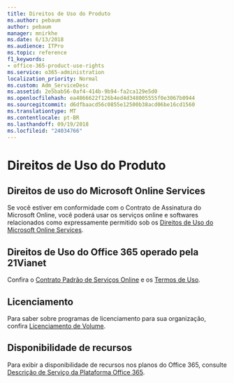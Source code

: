 ```yaml
---
title: Direitos de Uso do Produto
ms.author: pebaum
author: pebaum
manager: mnirkhe
ms.date: 6/13/2018
ms.audience: ITPro
ms.topic: reference
f1_keywords:
- office-365-product-use-rights
ms.service: o365-administration
localization_priority: Normal
ms.custom: Adm_ServiceDesc
ms.assetid: 2e5bab56-0af4-414b-9b94-fa2ca129e5d0
ms.openlocfilehash: ea4866622f126b4ed4d348005555f0e3067b0944
ms.sourcegitcommit: d6dfbaacd56c0855e12500b38acd06be16cd1560
ms.translationtype: MT
ms.contentlocale: pt-BR
ms.lasthandoff: 09/19/2018
ms.locfileid: "24034766"
---
```

# <a name="product-use-rights"></a>Direitos de Uso do Produto

## <a name="microsoft-online-services-use-rights"></a>Direitos de uso do Microsoft Online Services

Se você estiver em conformidade com o Contrato de Assinatura do Microsoft Online, você poderá usar os serviços online e softwares relacionados como expressamente permitido sob os [Direitos de Uso do Microsoft Online Services](https://www.microsoft.com/licensing/products/products.aspx).
  
## <a name="office-365-operated-by-21vianet-use-rights"></a>Direitos de Uso do Office 365 operado pela 21Vianet

Confira o [Contrato Padrão de Serviços Online](http://www.21vbluecloud.com/office365/O365-AgreeWebDir/) e os [Termos de Uso](http://www.21vbluecloud.com/office365/O365-TOU/).
  
## <a name="licensing"></a>Licenciamento

Para saber sobre programas de licenciamento para sua organização, confira [Licenciamento de Volume](https://go.microsoft.com/fwlink/?LinkId=393693).
  
## <a name="feature-availability"></a>Disponibilidade de recursos

Para exibir a disponibilidade de recursos nos planos do Office 365, consulte [Descrição de Serviço da Plataforma Office 365](https://technet.microsoft.com/en-us/library/office-365-platform-service-description.aspx).
  

